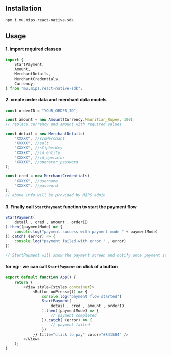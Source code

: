 ## Installation

```  bash 
npm i mu.mips.react-native-sdk
```
## Usage

#### 1. import required classes

``` javascript
import {
	StartPayment,
	Amount,
	MerchantDetails,
	MerchantCredentials,
	Currency,
} from "mu.mips.react-native-sdk";
```
#### 2. create order data and merchant data models
```Javascript
const orderID = "YOUR_ORDER_ID";

const amount = new Amount(Currency.Mauritian_Rupee, 100);
// replace currency and amount with required values

const detail = new MerchantDetails(
	"XXXXX", //sIdMerchant
	"XXXXX", //salt
	"XXXXX", //sCipherKey
	"XXXXX", //id_entity
	"XXXXX", //id_operator
	"XXXXX", //operator_password
);

const cred = new MerchantCredentials(
	"XXXXX", //username
	"XXXXX". //password
);
// above info will be provided by MIPS admin
```
#### 3. Finally call `StartPayment` function to start the payment flow
``` Javascript
StartPayment(
	detail , cred , amount , orderID
).then((paymentMode) => {
	console.log("payment success with payment mode " + paymentMode)
}).catch( (error) => {
	console.log("payment failed with error " , error)
})

// StartPayment will show the payment screen and notify once payment status changes 
```

#### for eg:-  we can call `StartPayment` on click of a button

``` javascript
export default function App() {
	return (
		<View style={styles.container}>
			<Button onPress={() => {
				console.log("payment flow started")
				StartPayment(
					detail , cred , amount , orderID
				).then((paymentMode) => {
					// payment completed
				}).catch( (error) => {
					// payment failed
				})
			}} title="click to pay" color="#841584" />
		</View>
	);
}
```